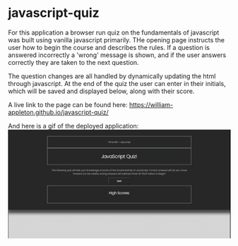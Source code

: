 # javascript-quiz

For this application a browser run quiz on the fundamentals of javascript was built using vanilla javascript primarily. THe opening page instructs the user how to begin the course and describes the rules. If a question is answered incorrectly a 'wrong' message is shown, and if the user answers correctly they are taken to the next question.

The question changes are all handled by dynamically updating the html through javascript. At the end of the quiz the user can enter in their initials, which will be saved and displayed below, along with their score.

A live link to the page can be found here: https://william-appleton.github.io/javascript-quiz/

And here is a gif of the deployed application:
![](https://raw.githubusercontent.com/william-appleton/javascript-quiz/main/Assets/JavaScript%20Quiz!.gif)
